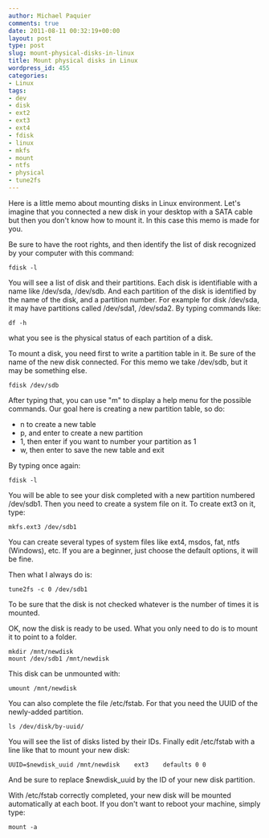 ```yaml
---
author: Michael Paquier
comments: true
date: 2011-08-11 00:32:19+00:00
layout: post
type: post
slug: mount-physical-disks-in-linux
title: Mount physical disks in Linux
wordpress_id: 455
categories:
- Linux
tags:
- dev
- disk
- ext2
- ext3
- ext4
- fdisk
- linux
- mkfs
- mount
- ntfs
- physical
- tune2fs
---
```


Here is a little memo about mounting disks in Linux environment.
Let's imagine that you connected a new disk in your desktop with a SATA cable but then you don't know how to mount it. In this case this memo is made for you.

Be sure to have the root rights, and then identify the list of disk recognized by your computer with this command:

    fdisk -l

You will see a list of disk and their partitions. Each disk is identifiable with a name like /dev/sda, /dev/sdb. And each partition of the disk is identified by the name of the disk, and a partition number. For example for disk /dev/sda, it may have partitions called /dev/sda1, /dev/sda2.
By typing commands like:

    df -h

what you see is the physical status of each partition of a disk.

To mount a disk, you need first to write a partition table in it. Be sure of the name of the new disk connected. For this memo we take /dev/sdb, but it may be something else.

    fdisk /dev/sdb

After typing that, you can use "m" to display a help menu for the possible commands. Our goal here is creating a new partition table, so do:

  * n to create a new table	
  * p, and enter to create a new partition
  * 1, then enter if you want to number your partition as 1
  * w, then enter to save the new table and exit

By typing once again:

    fdisk -l

You will be able to see your disk completed with a new partition numbered /dev/sdb1.
Then you need to create a system file on it.
To create ext3 on it, type:

    mkfs.ext3 /dev/sdb1

You can create several types of system files like ext4, msdos, fat, ntfs (Windows), etc.
If you are a beginner, just choose the default options, it will be fine.

Then what I always do is:

    tune2fs -c 0 /dev/sdb1

To be sure that the disk is not checked whatever is the number of times it is mounted.

OK, now the disk is ready to be used. What you only need to do is to mount it to point to a folder.

    mkdir /mnt/newdisk
    mount /dev/sdb1 /mnt/newdisk

This disk can be unmounted with:

    umount /mnt/newdisk

You can also complete the file /etc/fstab. For that you need the UUID of the newly-added partition.

    ls /dev/disk/by-uuid/

You will see the list of disks listed by their IDs.
Finally edit /etc/fstab with a line like that to mount your new disk:

    UUID=$newdisk_uuid /mnt/newdisk    ext3    defaults 0 0

And be sure to replace $newdisk_uuid by the ID of your new disk partition.

With /etc/fstab correctly completed, your new disk will be mounted automatically at each boot. If you don't want to reboot your machine, simply type:

    mount -a
